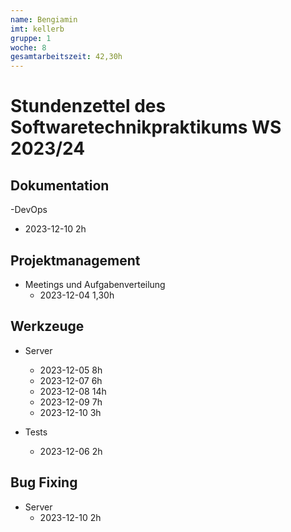```yaml
---
name: Bengiamin
imt: kellerb
gruppe: 1
woche: 8
gesamtarbeitszeit: 42,30h
---
```


# Stundenzettel des Softwaretechnikpraktikums WS 2023/24

## Dokumentation
-DevOps
  - 2023-12-10 2h

## Projektmanagement
- Meetings und Aufgabenverteilung
  - 2023-12-04 1,30h
  
  

## Werkzeuge

- Server
  - 2023-12-05 8h
  - 2023-12-07 6h
  - 2023-12-08 14h
  - 2023-12-09 7h
  - 2023-12-10 3h

- Tests
  - 2023-12-06 2h

## Bug Fixing

- Server
  - 2023-12-10 2h




